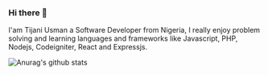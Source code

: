 ### Hi there 👋
I'am Tijani Usman a Software Developer from Nigeria, I really enjoy problem solving and learning languages and frameworks like Javascript, PHP, Nodejs, Codeigniter, React and Expressjs.

![Anurag's github stats](https://github-readme-stats.vercel.app/api?username=Tijanieneye10)
